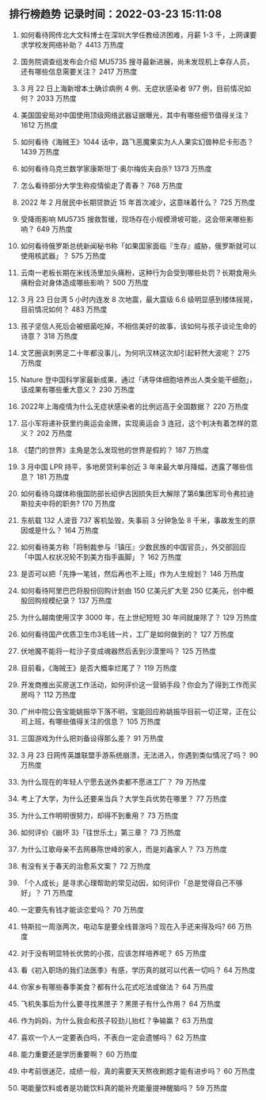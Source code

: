 
## 排行榜趋势 记录时间：2022-03-23 15:11:08
  
  1. 如何看待网传北大文科博士在深圳大学任教经济困难，月薪 1-3 千，上网课要求学校发网络补助？ 4413 万热度
    
  2. 国务院调查组发布会介绍 MU5735 搜寻最新进展，尚未发现机上幸存人员，还有哪些信息需要关注？ 2417 万热度
    
  3. 3 月 22 日上海新增本土确诊病例 4 例、无症状感染者 977 例，目前情况如何？ 2033 万热度
    
  4. 美国国安局对中国使用顶级网络武器证据曝光，其中有哪些细节值得关注？ 1612 万热度
    
  5. 如何看待《海贼王》1044 话中，路飞恶魔果实为人人果实幻兽种尼卡形态？ 1439 万热度
    
  6. 如何看待乌克兰数学家康斯坦丁·奥尔梅佐夫自杀? 1373 万热度
    
  7. 怎么看待部分大学生称疫情偷走了青春？ 768 万热度
    
  8. 2022 年 2 月居民中长期贷款近 15 年首次减少，这意味着什么？ 725 万热度
    
  9. 受降雨影响 MU5735 搜救暂缓，现场存在小规模滑坡可能，这会带来哪些影响？ 649 万热度
    
  10. 如何看待俄罗斯总统新闻秘书称「如果国家面临『生存』威胁，俄罗斯就可以使用核武器」？ 575 万热度
    
  11. 云南一老板长期在米线汤里加头痛粉，这种行为会受到哪些处罚？长期食用头痛粉会对身体造成哪些影响？ 500 万热度
    
  12. 3 月 23 日台湾 5 小时内连发 8 次地震，最大震级 6.6 级明显感到楼体摇晃，目前情况如何？ 483 万热度
    
  13. 孩子坚信人死后会被细菌吃掉，不相信美好的故事，该如何与孩子谈论生命的诗意？ 318 万热度
    
  14. 文艺圈讽刺男足二十年都没事儿，为何巩汉林这次却引起轩然大波呢？ 275 万热度
    
  15. Nature 登中国科学家最新成果，通过「诱导体细胞培养出人类全能干细胞」，该成果有哪些重大意义？ 230 万热度
    
  16. 2022年上海疫情为什么无症状感染者的比例远高于全国数据？ 220 万热度
    
  17. 吕小军将递补获里约奥运会金牌，实现奥运会 3 连冠，这个判决有着怎样的意义？ 202 万热度
    
  18. 《楚门的世界》主角是怎么发现他的世界是假的？ 187 万热度
    
  19. 3 月中国 LPR 持平，多地房贷利率创近 3 年来最大单月降幅，透露了哪些信息？ 181 万热度
    
  20. 如何看待乌媒体称俄国防部长绍伊古因损失巨大解除了第6集团军司令弗拉迪斯拉夫中将的职务? 170 万热度
    
  21. 东航载 132 人波音 737 客机坠毁，失事前 3 分钟急坠 8 千米，事故发生的原因或是什么？ 164 万热度
    
  22. 如何看待美方称「将制裁参与『镇压』少数民族的中国官员」，外交部回应「中国人权状况轮不到美方指手画脚」？ 162 万热度
    
  23. 是否可以把「先挣一笔钱，然后再也不上班」作为人生规划？ 146 万热度
    
  24. 如何看待阿里巴巴将股份回购计划由 150 亿美元扩大至 250 亿美元，创中概股回购规模纪录？ 137 万热度
    
  25. 为什么越南使用汉字 3000 年，在上世纪短短 30 年间就废除了？ 129 万热度
    
  26. 如何看待国产优质卫生巾3毛钱一片，工厂是如何做到的？ 127 万热度
    
  27. 伏地魔不能将一粒沙子变成魂器然后丢到沙漠里吗？ 125 万热度
    
  28. 目前看，《海贼王》是否大概率烂尾了？ 119 万热度
    
  29. 开发商推出买房送工作活动，如何评价这一营销手段？你会为了得到工作而买房吗？ 112 万热度
    
  30. 广州中院公告宝能姚振华下落不明，宝能回应称姚振华目前一切正常，正在公司上班，有哪些值得关注的信息？ 105 万热度
    
  31. 三国游戏为什么把刘备设得那么差？ 91 万热度
    
  32. 3 月 23 日网传英雄联盟手游系统崩溃，无法进入，你遇到类似情况了吗？ 90 万热度
    
  33. 为什么现在的年轻人宁愿去送外卖都不愿进工厂？ 79 万热度
    
  34. 考上了大学，为什么还要来当兵？大学生兵优势在哪里？ 77 万热度
    
  35. 为什么工作明明很努力，却得不到重用？ 73 万热度
    
  36. 如何评价《崩坏 3》「往世乐土」第三章？ 73 万热度
    
  37. 为什么江歌母亲不去网暴陈世峰的家人，而是刘鑫家人？ 73 万热度
    
  38. 有没有关于春天的治愈系文案？ 72 万热度
    
  39. 「个人成长」是寻求心理帮助的常见动因，如何评价「总是觉得自己不够好」？ 71 万热度
    
  40. 一定要先有钱才能谈恋爱吗？ 70 万热度
    
  41. 特斯拉一周涨两次，电动车是要全线普涨吗？现在入手还来得及吗? 66 万热度
    
  42. 对于没有明显特长优势的小孩，应该怎样培养呢？ 65 万热度
    
  43. 看《初入职场的我们法医季》有感，学历真的就可以代表一切吗？ 64 万热度
    
  44. 你家乡有哪些春季美食？都有什么花式吃法或做法？ 64 万热度
    
  45. 飞机失事后为什么要寻找黑匣子？黑匣子有什么作用？ 64 万热度
    
  46. 作为妈妈，为什么我会和孩子较劲儿抬杠？争输赢？ 63 万热度
    
  47. 喜欢一个人一定要表白吗，不表白一定会遗憾吗？ 62 万热度
    
  48. 能力重要还是学历重要啊？ 60 万热度
    
  49. 中考前很迷茫，成绩一般，真的需要天天熬夜刷题才能有进步吗？ 60 万热度
    
  50. 喝能量饮料或者是功能饮料真的能补充能量提神醒脑吗？ 59 万热度
    